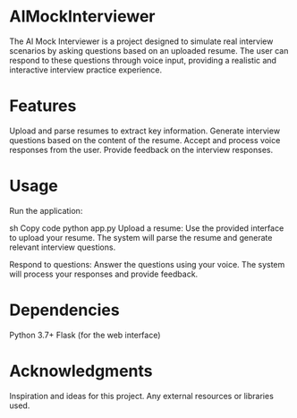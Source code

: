 # AIMockInterviewer
The AI Mock Interviewer is a project designed to simulate real interview scenarios by asking questions based on an uploaded resume. The user can respond to these questions through voice input, providing a realistic and interactive interview practice experience.
# Features
Upload and parse resumes to extract key information.
Generate interview questions based on the content of the resume.
Accept and process voice responses from the user.
Provide feedback on the interview responses.

# Usage
Run the application:

sh
Copy code
python app.py
Upload a resume:
Use the provided interface to upload your resume. The system will parse the resume and generate relevant interview questions.

Respond to questions:
Answer the questions using your voice. The system will process your responses and provide feedback.

# Dependencies
Python 3.7+
Flask (for the web interface)

# Acknowledgments
Inspiration and ideas for this project.
Any external resources or libraries used.
